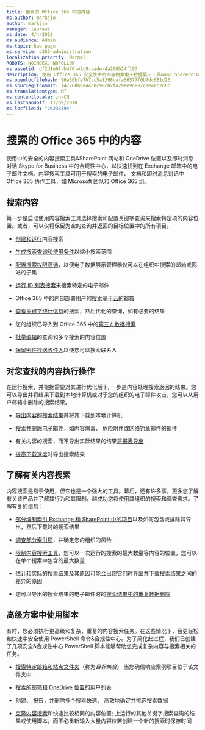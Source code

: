 ```yaml
---
title: 搜索的 Office 365 中的内容
ms.author: markjjo
author: markjjo
manager: laurawi
ms.date: 4/4/2018
ms.audience: Admin
ms.topic: hub-page
ms.service: o365-administration
localization_priority: Normal
ROBOTS: NOINDEX, NOFOLLOW
ms.assetid: df2d1e0f-b476-42c9-aade-4a260b24f193
description: 使用 Office 365 安全性中的内容搜索电子数据展示工具&amp;SharePoint 网站和 OneDrive 位置以及即时消息对话 Skype for Business 中的合规性中心，以快速找到在 Exchange 邮箱中的电子邮件文档。
ms.openlocfilehash: 96a30bfe7b7cc5a1398cafa66577f0b7dc681d23
ms.sourcegitcommit: 147768bbe44c8c98c02fa29ae9d882cee4ec2d6b
ms.translationtype: MT
ms.contentlocale: zh-CN
ms.lasthandoff: 11/09/2018
ms.locfileid: "26238394"
---
```

# <a name="search-for-content-in-office-365"></a>搜索的 Office 365 中的内容

使用中的安全的内容搜索工具&amp;SharePoint 网站和 OneDrive 位置以及即时消息对话 Skype for Business 中的合规性中心，以快速找到在 Exchange 邮箱中的电子邮件文档。内容搜索工具可用于搜索的电子邮件、 文档和即时消息对话中 Office 365 协作工具，如 Microsoft 团队和 Office 365 组。
  
## <a name="search-for-content"></a>搜索内容

第一步是启动使用内容搜索工具选择搜索和配置关键字查询来搜索特定项的内容位置。或者，可以仅将保留为空的查询并返回的目标位置中的所有项目。
  
- [创建和运行](content-search.md)内容搜索 
    
- [生成搜索查询和使用条件](keyword-queries-and-search-conditions.md)以缩小搜索范围 
    
- [配置搜索权限筛选](permissions-filtering-for-content-search.md)，以便电子数据展示管理器仅可以在组织中搜索的邮箱或网站的子集 
    
- [运行 ID 列表搜索](csv-file-for-an-id-list-content-search.md)来搜索特定的电子邮件 
    
- Office 365 中的内部部署用户的[搜索基于云的邮箱](search-cloud-based-mailboxes-for-on-premises-users.md)

- [查看关键字统计信息](view-keyword-statistics-for-content-search.md)的搜索，然后优化的查询，如有必要的结果 
    
- 您的组织已导入到 Office 365 中的[第三方数据搜索](use-content-search-to-search-third-party-data-that-was-imported.md) 
    
- [批量编辑](bulk-edit-content-searches.md)的查询和多个搜索的内容位置 
    
- [保留密件抄送收件人](https://docs.microsoft.com/exchange/policy-and-compliance/holds/preserve-bcc-recipients-and-group-members)以便您可以搜索联系人 

## <a name="perform-actions-on-content-you-find"></a>对您查找的内容执行操作

在运行搜索，并根据需要对其进行优化后下, 一步是内容处理搜索返回的结果。您可以导出并将结果下载到本地计算机或对于您的组织的电子邮件攻击，您可以从用户邮箱中删除的搜索结果。
  
- [导出内容的搜索结果](export-search-results.md)并将其下载到本地计算机 
    
- [搜索并删除电子邮件](search-for-and-delete-messages-in-your-organization.md)，如内容病毒、 危险附件或网络钓鱼邮件的邮件 
    
- 有关内容的搜索，而不导出实际结果的结果[将报表导出](export-a-content-search-report.md) 
    
- [提高下载速度](increase-download-speeds-when-exporting-ediscovery-results.md)时导出搜索结果 
    
## <a name="learn-more-about-content-search"></a>了解有关内容搜索

内容搜索是易于使用，但它也是一个强大的工具。幕后，还有许多事。更多您了解有关该产品并了解其行为和其限制，越成功您将使用其组织的搜索和调查需求。了解有关的信息：
  
- [部分编制索引 Exchange 和 SharePoint 中的项目](partially-indexed-items-in-content-search.md)以及如何包含或排除其导出，然后下载时的搜索结果 
    
- [调查部分索引项](investigating-partially-indexed-items-in-ediscovery.md)，并确定您的组织的风险 
    
- [限制内容搜索工具](limits-for-content-search.md)，您可以一次运行的搜索的最大数量等内容的位置，您可以在单个搜索中包含的最大数量 
    
- [估计和实际的搜索结果](differences-between-estimated-and-actual-ediscovery-search-results.md)及其原因可能会出现它们时导出并下载搜索结果之间的差异的原因 
    
- 您可以导出的搜索结果的电子邮件时的[搜索结果中的重复数据删除](de-duplication-in-ediscovery-search-results.md) 
    
## <a name="use-scripts-for-advanced-scenarios"></a>高级方案中使用脚本

有时，您必须执行更高级和复杂，重复的内容搜索任务。在这些情况下，会更轻松和快速中安全使用 PowerShell 命令&amp;合规性中心。为了简化此过程，我们已创建了几项安全&amp;合规性中心 PowerShell 脚本能够帮助您完成复杂内容与搜索相关的任务。
  
- [搜索特定邮箱和站点文件夹](use-content-search-for-targeted-collections.md)（称为*目标集合*） 当您确信响应案例项目位于该文件夹中 
    
- [搜索的邮箱和 OneDrive 位置](search-the-mailbox-and-onedrive-for-business-for-a-list-of-users.md)的用户列表 
    
- [创建、 报告，并删除多个搜索](create-report-on-and-delete-multiple-content-searches.md)快速、 高效地确定并挑选搜索数据 
    
- [克隆内容搜索](clone-a-content-search.md)和快速比较相同的内容位置; 上运行的其他关键字搜索查询的结果或使用脚本，而不必重新输入大量内容位置创建一个新的搜索时保存时间 
    

